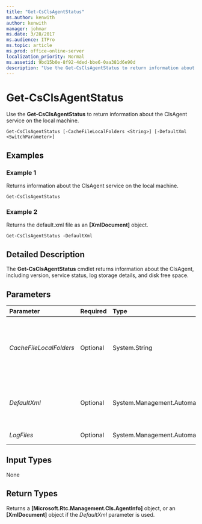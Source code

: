 ```yaml
---
title: "Get-CsClsAgentStatus"
ms.author: kenwith
author: kenwith
manager: johmar
ms.date: 3/28/2017
ms.audience: ITPro
ms.topic: article
ms.prod: office-online-server
localization_priority: Normal
ms.assetid: 9bd15b0e-8f92-4ded-bbe6-0aa381d6e90d
description: "Use the Get-CsClsAgentStatus to return information about the ClsAgent service on the local machine."
---
```


# Get-CsClsAgentStatus
 
Use the **Get-CsClsAgentStatus** to return information about the ClsAgent service on the local machine.
  
```
Get-CsClsAgentStatus [-CacheFileLocalFolders <String>] [-DefaultXml <SwitchParameter>]

```

## Examples
<a name="Examples"> </a>

### Example 1

Returns information about the ClsAgent service on the local machine.
  
```
Get-CsClsAgentStatus
```

### Example 2

Returns the default.xml file as an **[XmlDocument]** object.
  
```
Get-CsClsAgentStatus -DefaultXml
```

## Detailed Description
<a name="DetailedDescription"> </a>

The **Get-CsClsAgentStatus** cmdlet returns information about the ClsAgent, including version, service status, log storage details, and disk free space.
  
## Parameters
<a name="DetailedDescription"> </a>

|**Parameter**|**Required**|**Type**|**Description**|
|:-----|:-----|:-----|:-----|
| _CacheFileLocalFolders_ <br/> |Optional  <br/> |System.String  <br/> |Specifies the path to search for log files stored on disk. By default the CacheFileLocalFolders path from the [Get-CsClsConfiguration](get-csclsconfiguration.md) cmdlet is used. <br/> |
| _DefaultXml_ <br/> |Optional  <br/> |System.Management.Automation.SwitchParameter  <br/> |If specified, the cmdlet will return the default.xml file as an **[XmlDocument]** object for debugging purposes. <br/> |
| _LogFiles_ <br/> |Optional  <br/> |System.Management.Automation.SwitchParameter  <br/> |PARAMVALUE: SwitchParameter  <br/> |
   
## Input Types
<a name="InputTypes"> </a>

None
  
## Return Types
<a name="ReturnTypes"> </a>

Returns a **[Microsoft.Rtc.Management.Cls.AgentInfo]** object, or an **[XmlDocument]** object if the _DefaultXml_ parameter is used.
  

